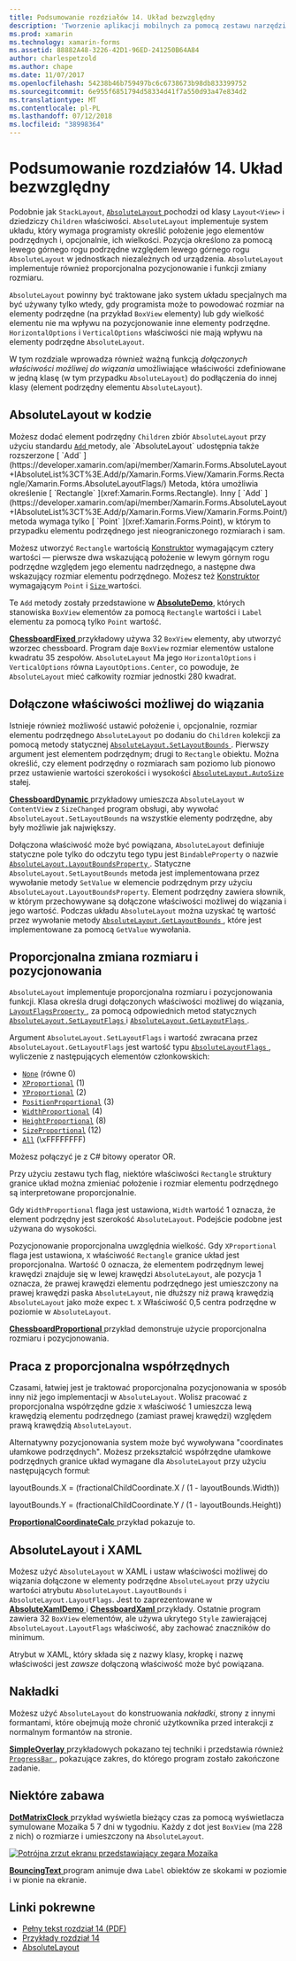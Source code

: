 ```yaml
---
title: Podsumowanie rozdziałów 14. Układ bezwzględny
description: 'Tworzenie aplikacji mobilnych za pomocą zestawu narzędzi Xamarin.Forms: Podsumowanie rozdział 14. Układ bezwzględny'
ms.prod: xamarin
ms.technology: xamarin-forms
ms.assetid: 88882A48-3226-42D1-96ED-241250B64A84
author: charlespetzold
ms.author: chape
ms.date: 11/07/2017
ms.openlocfilehash: 54238b46b759497bc6c6738673b98db833399752
ms.sourcegitcommit: 6e955f6851794d58334d41f7a550d93a47e834d2
ms.translationtype: MT
ms.contentlocale: pl-PL
ms.lasthandoff: 07/12/2018
ms.locfileid: "38998364"
---
```

# <a name="summary-of-chapter-14-absolute-layout"></a>Podsumowanie rozdziałów 14. Układ bezwzględny

Podobnie jak `StackLayout`, [ `AbsoluteLayout` ](xref:Xamarin.Forms.AbsoluteLayout) pochodzi od klasy `Layout<View>` i dziedziczy `Children` właściwości. `AbsoluteLayout` implementuje system układu, który wymaga programisty określić położenie jego elementów podrzędnych i, opcjonalnie, ich wielkości. Pozycja określono za pomocą lewego górnego rogu podrzędne względem lewego górnego rogu `AbsoluteLayout` w jednostkach niezależnych od urządzenia. `AbsoluteLayout` implementuje również proporcjonalna pozycjonowanie i funkcji zmiany rozmiaru.

`AbsoluteLayout` powinny być traktowane jako system układu specjalnych ma być używany tylko wtedy, gdy programista może to powodować rozmiar na elementy podrzędne (na przykład `BoxView` elementy) lub gdy wielkość elementu nie ma wpływu na pozycjonowanie inne elementy podrzędne. `HorizontalOptions` i `VerticalOptions` właściwości nie mają wpływu na elementy podrzędne `AbsoluteLayout`.

W tym rozdziale wprowadza również ważną funkcją *dołączonych właściwości możliwej do wiązania* umożliwiające właściwości zdefiniowane w jedną klasę (w tym przypadku `AbsoluteLayout`) do podłączenia do innej klasy (element podrzędny elementu `AbsoluteLayout`).

## <a name="absolutelayout-in-code"></a>AbsoluteLayout w kodzie

Możesz dodać element podrzędny `Children` zbiór `AbsoluteLayout` przy użyciu standardu [ `Add` ](xref:System.Collections.Generic.ICollection`1.Add*) metody, ale `AbsoluteLayout` udostępnia także rozszerzone [ `Add` ](https://developer.xamarin.com/api/member/Xamarin.Forms.AbsoluteLayout+IAbsoluteList%3CT%3E.Add/p/Xamarin.Forms.View/Xamarin.Forms.Rectangle/Xamarin.Forms.AbsoluteLayoutFlags/) Metoda, która umożliwia określenie [ `Rectangle` ](xref:Xamarin.Forms.Rectangle). Inny [ `Add` ](https://developer.xamarin.com/api/member/Xamarin.Forms.AbsoluteLayout+IAbsoluteList%3CT%3E.Add/p/Xamarin.Forms.View/Xamarin.Forms.Point/) metoda wymaga tylko [ `Point` ](xref:Xamarin.Forms.Point), w którym to przypadku elementu podrzędnego jest nieograniczonego rozmiarach i sam.

Możesz utworzyć `Rectangle` wartością [Konstruktor](xref:Xamarin.Forms.Rectangle.%23ctor(System.Double,System.Double,System.Double,System.Double)) wymagającym cztery wartości &mdash; pierwsze dwa wskazującą położenie w lewym górnym rogu podrzędne względem jego elementu nadrzędnego, a następne dwa wskazujący rozmiar elementu podrzędnego. Możesz też [Konstruktor](xref:Xamarin.Forms.Rectangle.%23ctor(Xamarin.Forms.Point,Xamarin.Forms.Size)) wymagającym `Point` i [ `Size` ](xref:Xamarin.Forms.Size) wartości.

Te `Add` metody zostały przedstawione w [ **AbsoluteDemo**](https://github.com/xamarin/xamarin-forms-book-samples/tree/master/Chapter14/AbsoluteDemo), których stanowiska `BoxView` elementów za pomocą `Rectangle` wartości i `Label` elementu za pomocą tylko `Point` wartość.

[ **ChessboardFixed** ](https://github.com/xamarin/xamarin-forms-book-samples/tree/master/Chapter14/ChessboardFixed) przykładowy używa 32 `BoxView` elementy, aby utworzyć wzorzec chessboard. Program daje `BoxView` rozmiar elementów ustalone kwadratu 35 zespołów. `AbsoluteLayout` Ma jego `HorizontalOptions` i `VerticalOptions` równa `LayoutOptions.Center`, co powoduje, że `AbsoluteLayout` mieć całkowity rozmiar jednostki 280 kwadrat.

## <a name="attached-bindable-properties"></a>Dołączone właściwości możliwej do wiązania

Istnieje również możliwość ustawić położenie i, opcjonalnie, rozmiar elementu podrzędnego `AbsoluteLayout` po dodaniu do `Children` kolekcji za pomocą metody statycznej [ `AbsoluteLayout.SetLayoutBounds` ](xref:Xamarin.Forms.AbsoluteLayout.SetLayoutBounds(Xamarin.Forms.BindableObject,Xamarin.Forms.Rectangle)). Pierwszy argument jest elementem podrzędnym; drugi to `Rectangle` obiektu. Można określić, czy element podrzędny o rozmiarach sam poziomo lub pionowo przez ustawienie wartości szerokości i wysokości [ `AbsoluteLayout.AutoSize` ](xref:Xamarin.Forms.AbsoluteLayout.AutoSize) stałej.

[ **ChessboardDynamic** ](https://github.com/xamarin/xamarin-forms-book-samples/tree/master/Chapter14/ChessboardDynamic) przykładowy umieszcza `AbsoluteLayout` w `ContentView` z `SizeChanged` program obsługi, aby wywołać `AbsoluteLayout.SetLayoutBounds` na wszystkie elementy podrzędne, aby były możliwie jak największy.  

Dołączona właściwość może być powiązana, `AbsoluteLayout` definiuje statyczne pole tylko do odczytu tego typu jest `BindableProperty` o nazwie [ `AbsoluteLayout.LayoutBoundsProperty` ](xref:Xamarin.Forms.AbsoluteLayout.LayoutBoundsProperty). Statyczne `AbsoluteLayout.SetLayoutBounds` metoda jest implementowana przez wywołanie metody `SetValue` w elemencie podrzędnym przy użyciu `AbsoluteLayout.LayoutBoundsProperty`. Element podrzędny zawiera słownik, w którym przechowywane są dołączone właściwości możliwej do wiązania i jego wartość. Podczas układu `AbsoluteLayout` można uzyskać tę wartość przez wywołanie metody [ `AbsoluteLayout.GetLayoutBounds` ](xref:Xamarin.Forms.AbsoluteLayout.GetLayoutBounds(Xamarin.Forms.BindableObject)), które jest implementowane za pomocą `GetValue` wywołania.

## <a name="proportional-sizing-and-positioning"></a>Proporcjonalna zmiana rozmiaru i pozycjonowania

`AbsoluteLayout` implementuje proporcjonalna rozmiaru i pozycjonowania funkcji. Klasa określa drugi dołączonych właściwości możliwej do wiązania, [ `LayoutFlagsProperty` ](xref:Xamarin.Forms.AbsoluteLayout.LayoutFlagsProperty), za pomocą odpowiednich metod statycznych [ `AbsoluteLayout.SetLayoutFlags` ](xref:Xamarin.Forms.AbsoluteLayout.SetLayoutFlags(Xamarin.Forms.BindableObject,Xamarin.Forms.AbsoluteLayoutFlags)) i [ `AbsoluteLayout.GetLayoutFlags` ](xref:Xamarin.Forms.AbsoluteLayout.GetLayoutFlags(Xamarin.Forms.BindableObject)).

Argument `AbsoluteLayout.SetLayoutFlags` i wartość zwracana przez `AbsoluteLayout.GetLayoutFlags` jest wartość typu [ `AbsoluteLayoutFlags` ](xref:Xamarin.Forms.AbsoluteLayoutFlags), wyliczenie z następujących elementów członkowskich:

- [`None`](xref:Xamarin.Forms.AbsoluteLayoutFlags.None) (równe 0)
- [`XProportional`](xref:Xamarin.Forms.AbsoluteLayoutFlags.XProportional) (1)
- [`YProportional`](xref:Xamarin.Forms.AbsoluteLayoutFlags.YProportional) (2)
- [`PositionProportional`](xref:Xamarin.Forms.AbsoluteLayoutFlags.PositionProportional) (3)
- [`WidthProportional`](xref:Xamarin.Forms.AbsoluteLayoutFlags.WidthProportional) (4)
- [`HeightProportional`](xref:Xamarin.Forms.AbsoluteLayoutFlags.HeightProportional) (8)
- [`SizeProportional`](xref:Xamarin.Forms.AbsoluteLayoutFlags.SizeProportional) (12)
- [`All`](xref:Xamarin.Forms.AbsoluteLayoutFlags.All) (\xFFFFFFFF)

Możesz połączyć je z C# bitowy operator OR.

Przy użyciu zestawu tych flag, niektóre właściwości `Rectangle` struktury granice układ można zmieniać położenie i rozmiar elementu podrzędnego są interpretowane proporcjonalnie.

Gdy `WidthProportional` flaga jest ustawiona, `Width` wartość 1 oznacza, że element podrzędny jest szerokość `AbsoluteLayout`. Podejście podobne jest używana do wysokości.

Pozycjonowanie proporcjonalna uwzględnia wielkość. Gdy `XProportional` flaga jest ustawiona, `X` właściwość `Rectangle` granice układ jest proporcjonalna. Wartość 0 oznacza, że elementem podrzędnym lewej krawędzi znajduje się w lewej krawędzi `AbsoluteLayout`, ale pozycja 1 oznacza, że prawej krawędzi elementu podrzędnego jest umieszczony na prawej krawędzi paska `AbsoluteLayout`, nie dłuższy niż prawą krawędzią `AbsoluteLayout` jako może expec t. `X` Właściwość 0,5 centra podrzędne w poziomie w `AbsoluteLayout`.

[ **ChessboardProportional** ](https://github.com/xamarin/xamarin-forms-book-samples/tree/master/Chapter14/ChessboardProportional) przykład demonstruje użycie proporcjonalna rozmiaru i pozycjonowania.

## <a name="working-with-proportional-coordinates"></a>Praca z proporcjonalna współrzędnych

Czasami, łatwiej jest je traktować proporcjonalna pozycjonowania w sposób inny niż jego implementacji w `AbsoluteLayout`. Wolisz pracować z proporcjonalna współrzędne gdzie `X` właściwość 1 umieszcza lewą krawędzią elementu podrzędnego (zamiast prawej krawędzi) względem prawą krawędzią `AbsoluteLayout`.

Alternatywny pozycjonowania system może być wywoływana "coordinates ułamkowe podrzędnych". Możesz przekształcić współrzędne ułamkowe podrzędnych granice układ wymagane dla `AbsoluteLayout` przy użyciu następujących formuł:

layoutBounds.X = (fractionalChildCoordinate.X / (1 - layoutBounds.Width))

layoutBounds.Y = (fractionalChildCoordinate.Y / (1 - layoutBounds.Height))

[ **ProportionalCoordinateCalc** ](https://github.com/xamarin/xamarin-forms-book-samples/tree/master/Chapter14/PropCoordCalc) przykład pokazuje to.

## <a name="absolutelayout-and-xaml"></a>AbsoluteLayout i XAML

Możesz użyć `AbsoluteLayout` w XAML i ustaw właściwości możliwej do wiązania dołączone w elementy podrzędne `AbsoluteLayout` przy użyciu wartości atrybutu `AbsoluteLayout.LayoutBounds` i `AbsoluteLayout.LayoutFlags`. Jest to zaprezentowane w [ **AbsoluteXamlDemo** ](https://github.com/xamarin/xamarin-forms-book-samples/tree/master/Chapter14/AbsoluteXamlDemo) i [ **ChessboardXaml** ](https://github.com/xamarin/xamarin-forms-book-samples/tree/master/Chapter14/ChessboardXaml) przykłady. Ostatnie program zawiera 32 `BoxView` elementów, ale używa ukrytego `Style` zawierającej `AbsoluteLayout.LayoutFlags` właściwość, aby zachować znaczników do minimum.

Atrybut w XAML, który składa się z nazwy klasy, kropkę i nazwę właściwości jest *zawsze* dołączoną właściwość może być powiązana.

## <a name="overlays"></a>Nakładki

Możesz użyć `AbsoluteLayout` do konstruowania *nakładki*, strony z innymi formantami, które obejmują może chronić użytkownika przed interakcji z normalnym formantów na stronie.

[ **SimpleOverlay** ](https://github.com/xamarin/xamarin-forms-book-samples/tree/master/Chapter14/SimpleOverlay) przykładowych pokazano tej techniki i przedstawia również [ `ProgressBar` ](xref:Xamarin.Forms.ProgressBar), pokazujące zakres, do którego program zostało zakończone zadanie.

## <a name="some-fun"></a>Niektóre zabawa

[ **DotMatrixClock** ](https://github.com/xamarin/xamarin-forms-book-samples/tree/master/Chapter14/DotMatrixClock) przykład wyświetla bieżący czas za pomocą wyświetlacza symulowane Mozaika 5 7 dni w tygodniu. Każdy z dot jest `BoxView` (ma 228 z nich) o rozmiarze i umieszczony na `AbsoluteLayout`.

[![Potrójna zrzut ekranu przedstawiający zegara Mozaika](images/ch14fg08-small.png "zegara Mozaika")](images/ch14fg08-large.png#lightbox "Mozaika zegara")

[ **BouncingText** ](https://github.com/xamarin/xamarin-forms-book-samples/tree/master/Chapter14/BouncingText) program animuje dwa `Label` obiektów ze skokami w poziomie i w pionie na ekranie.



## <a name="related-links"></a>Linki pokrewne

- [Pełny tekst rozdział 14 (PDF)](https://download.xamarin.com/developer/xamarin-forms-book/XamarinFormsBook-Ch14-Apr2016.pdf)
- [Przykłady rozdział 14](https://github.com/xamarin/xamarin-forms-book-samples/tree/master/Chapter14)
- [AbsoluteLayout](~/xamarin-forms/user-interface/layouts/absolute-layout.md)

